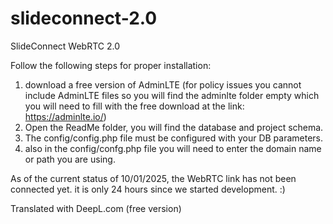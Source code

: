 # slideconnect-2.0
SlideConnect WebRTC 2.0

Follow the following steps for proper installation:

1) download a free version of AdminLTE (for policy issues you cannot include AdminLTE files so you will find the adminlte folder empty which you will need to fill with the free download at the link: https://adminlte.io/)
2) Open the ReadMe folder, you will find the database and project schema.
3) The config/config.php file must be configured with your DB parameters.
4) also in the config/confg.php file you will need to enter the domain name or path you are using.

As of the current status of 10/01/2025, the WebRTC link has not been connected yet. it is only 24 hours since we started development. :)


Translated with DeepL.com (free version)

